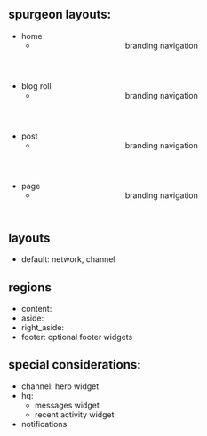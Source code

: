 ## spurgeon layouts:
- home
  - <body>
      <div id="page" class="s-pagewrap ss-home">
        <header id="masthead" class="s-header">
          branding
          navigation
        </header>
        <section id="content" class="s-content">
          <div class="hero">
          </div>
          <div id="bricks" class="bricks">
          </div>
        </section>
        <footer id="colophon" class="s-footer">
        </footer>
      </div>
    </body>
- blog roll
  - <body>
      <div id="page" class="s-pagewrap">
        <header id="masthead" class="s-header">
          branding
          navigation
        </header>
        <section id="content" class="s-content">
          <div class="s-pageheader">
          </div>
          <div id="bricks" class="bricks">
            <div class="masonry">
                <div class="bricks-wrapper">
                </div>
            </div>
          </div>
        </section>
        <footer id="colophon" class="s-footer">
        </footer>
      </div>
    </body>
- post
  - <body>
      <div id="page" class="s-pagewrap">
        <header id="masthead" class="s-header">
          branding
          navigation
        </header>
        <section id="content" class="s-content s-content--blog">
          <div class="row entry-wrap">
          </div>
        </section>
        <footer id="colophon" class="s-footer">
        </footer>
      </div>
    </body>
- page
  - <body>
      <div id="page" class="s-pagewrap">
        <header id="masthead" class="s-header">
          branding
          navigation
        </header>
        <section id="content" class="s-content s-content--page">
          <div class="row entry-wrap">
          </div>
        </section>
        <footer id="colophon" class="s-footer">
        </footer>
      </div>
    </body>

## layouts
- default: network, channel 

## regions
- content: 
- aside:
- right_aside:
- footer: optional footer widgets

## special considerations:
- channel: hero widget
- hq: 
  - messages widget
  - recent activity widget
- notifications
